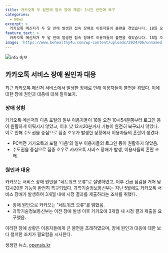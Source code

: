 ```yaml
---
title: 카카오톡 두 달만에 접속 장애 재발! 1시간 반만에 복구
categories:
  - News
excerpt: >
  카카오톡 메신저가 두 달 만에 발생한 접속 장애로 이용자들이 불편을 겪었습니다. 18일 오전 10시54분부터 PC버전 카카오톡과 포털 다음의 일부 이용자들의 로그인 등이 원활하지 않았고, 낮 12시20분에 복구되었습니다. 카카오는 네트워크 오류로 장애 원인을 밝혔으며, 과학기술정보통신부는 3개월 내 시정 결과를 제출하라고 요구했습니다. 이용자의 약 80%가 불편을 겪은 지난 5월의 장애 사례도 있었습니다.
feature_text: >
  카카오톡 메신저가 두 달 만에 발생한 접속 장애로 이용자들이 불편을 겪었습니다. 18일 오전 10시54분부터 PC버전 카카오톡과 포털 다음의 일부 이용자들의 로그인 등이 원활하지 않았고, 낮 12시20분에 복구되었습니다. 카카오는 네트워크 오류로 장애 원인을 밝혔으며, 과학기술정보통신부는 3개월 내 시정 결과를 제출하라고 요구했습니다. 이용자의 약 80%가 불편을 겪은 지난 5월의 장애 사례도 있었습니다.
image: 'https://www.behealthy4u.com/wp-content/uploads/2024/06/unnamed-file.png'
---
```


<p><img src="https://www.behealthy4u.com/wp-content/uploads/2024/06/unnamed-file.png" alt="info 속보" /></p>

<h2 data-ke-size="size26">카카오톡 서비스 장애 원인과 대응</h2>

<p data-ke-size="size16">최근 카카오톡 메신저 서비스에서 발생한 장애로 인해 이용자들이 불편을 겪었다. 이에 대한 장애 원인과 대응에 대해 알아보자.</p>

<h3>장애 상황</h3>

<p data-ke-size="size16">카카오톡 메신저와 다음 포털의 일부 이용자들이 18일 오전 10시54분쯤부터 로그인 등이 원활하게 이뤄지지 않았고, 이후 낮 12시20분까지 기능이 완전히 복구되지 않았다. 이로 인해 수도권을 중심으로 집중 호우가 발생한 상황에서 이용자들의 혼란이 생겼다.</p>

<ul>
  <li>PC버전 카카오톡과 포털 '다음'의 일부 이용자들의 로그인 등이 원활하지 않았음.</li>
  <li>수도권을 중심으로 집중 호우로 카카오톡 서비스 장애가 발생, 이용자들의 혼란 초래.</li>
</ul>

<h3>원인과 대응</h3>

<p data-ke-size="size16">카카오는 서비스 장애 원인을 "네트워크 오류"로 설명하였고, 이후 긴급 점검을 거쳐 낮 12시20분 기능이 완전히 복구되었다. 과학기술정보통신부는 지난 5월에도 카카오톡 서비스 장애가 발생하여 3개월 내에 시정 결과를 제출하라는 조치를 취했다.</p>

<ul>
  <li>장애 원인으로 카카오는 "네트워크 오류"를 밝혔음.</li>
  <li>과학기술정보통신부는 이전 장애 발생 이후 카카오에 3개월 내 시정 결과 제출을 요구했음.</li>
</ul>

<p>이러한 장애 상황은 이용자들에게 큰 불편을 초래하였으며, 장애 원인과 대응에 대한 보다 철저한 조치가 필요함을 시사한다.</p>
생생한 뉴스, <a href="https://opensis.kr" rel="dofollow">opensis.kr</a>


